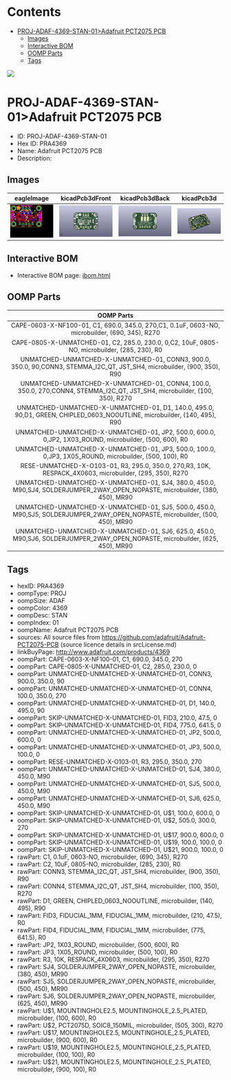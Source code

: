 



Contents
========

* [PROJ-ADAF-4369-STAN-01>Adafruit PCT2075 PCB](#proj-adaf-4369-stan-01adafruit-pct2075-pcb)
	* [Images](#images)
	* [Interactive BOM](#interactive-bom)
	* [OOMP Parts](#oomp-parts)
	* [Tags](#tags)
  
![][im]
# PROJ-ADAF-4369-STAN-01>Adafruit PCT2075 PCB

- ID: PROJ-ADAF-4369-STAN-01
- Hex ID: PRA4369
- Name: Adafruit PCT2075 PCB
- Description: 

## Images
  
  

|eagleImage|kicadPcb3dFront|kicadPcb3dBack|kicadPcb3d|
| :---: | :---: | :---: | :---: |
|[![eagleImage](eagleImage_140.png)](eagleImage_600.png)|[![kicadPcb3dFront](kicadPcb3dFront_140.png)](kicadPcb3dFront_600.png)|[![kicadPcb3dBack](kicadPcb3dBack_140.png)](kicadPcb3dBack_600.png)|[![kicadPcb3d](kicadPcb3d_140.png)](kicadPcb3d_600.png)|

## Interactive BOM

- Interactive BOM page: [ibom.html](kicad/bom/ibom.html)

## OOMP Parts
  

|OOMP Parts|
| :---: |
|CAPE-0603-X-NF100-01, C1, 690.0, 345.0, 270,C1, 0.1uF, 0603-NO, microbuilder, (690, 345), R270|
|CAPE-0805-X-UNMATCHED-01, C2, 285.0, 230.0, 0,C2, 10uF, 0805-NO, microbuilder, (285, 230), R0|
|UNMATCHED-UNMATCHED-X-UNMATCHED-01, CONN3, 900.0, 350.0, 90,CONN3, STEMMA_I2C_QT, JST_SH4, microbuilder, (900, 350), R90|
|UNMATCHED-UNMATCHED-X-UNMATCHED-01, CONN4, 100.0, 350.0, 270,CONN4, STEMMA_I2C_QT, JST_SH4, microbuilder, (100, 350), R270|
|UNMATCHED-UNMATCHED-X-UNMATCHED-01, D1, 140.0, 495.0, 90,D1, GREEN, CHIPLED_0603_NOOUTLINE, microbuilder, (140, 495), R90|
|UNMATCHED-UNMATCHED-X-UNMATCHED-01, JP2, 500.0, 600.0, 0,JP2, 1X03_ROUND, microbuilder, (500, 600), R0|
|UNMATCHED-UNMATCHED-X-UNMATCHED-01, JP3, 500.0, 100.0, 0,JP3, 1X05_ROUND, microbuilder, (500, 100), R0|
|RESE-UNMATCHED-X-O103-01, R3, 295.0, 350.0, 270,R3, 10K, RESPACK_4X0603, microbuilder, (295, 350), R270|
|UNMATCHED-UNMATCHED-X-UNMATCHED-01, SJ4, 380.0, 450.0, M90,SJ4, SOLDERJUMPER_2WAY_OPEN_NOPASTE, microbuilder, (380, 450), MR90|
|UNMATCHED-UNMATCHED-X-UNMATCHED-01, SJ5, 500.0, 450.0, M90,SJ5, SOLDERJUMPER_2WAY_OPEN_NOPASTE, microbuilder, (500, 450), MR90|
|UNMATCHED-UNMATCHED-X-UNMATCHED-01, SJ6, 625.0, 450.0, M90,SJ6, SOLDERJUMPER_2WAY_OPEN_NOPASTE, microbuilder, (625, 450), MR90|

## Tags

- hexID: PRA4369
- oompType: PROJ
- oompSize: ADAF
- oompColor: 4369
- oompDesc: STAN
- oompIndex: 01
- oompName: Adafruit PCT2075 PCB
- sources: All source files from https://github.com/adafruit/Adafruit-PCT2075-PCB (source licence details in srcLicense.md)
- linkBuyPage: http://www.adafruit.com/products/4369
- oompPart: CAPE-0603-X-NF100-01, C1, 690.0, 345.0, 270
- oompPart: CAPE-0805-X-UNMATCHED-01, C2, 285.0, 230.0, 0
- oompPart: UNMATCHED-UNMATCHED-X-UNMATCHED-01, CONN3, 900.0, 350.0, 90
- oompPart: UNMATCHED-UNMATCHED-X-UNMATCHED-01, CONN4, 100.0, 350.0, 270
- oompPart: UNMATCHED-UNMATCHED-X-UNMATCHED-01, D1, 140.0, 495.0, 90
- oompPart: SKIP-UNMATCHED-X-UNMATCHED-01, FID3, 210.0, 47.5, 0
- oompPart: SKIP-UNMATCHED-X-UNMATCHED-01, FID4, 775.0, 641.5, 0
- oompPart: UNMATCHED-UNMATCHED-X-UNMATCHED-01, JP2, 500.0, 600.0, 0
- oompPart: UNMATCHED-UNMATCHED-X-UNMATCHED-01, JP3, 500.0, 100.0, 0
- oompPart: RESE-UNMATCHED-X-O103-01, R3, 295.0, 350.0, 270
- oompPart: UNMATCHED-UNMATCHED-X-UNMATCHED-01, SJ4, 380.0, 450.0, M90
- oompPart: UNMATCHED-UNMATCHED-X-UNMATCHED-01, SJ5, 500.0, 450.0, M90
- oompPart: UNMATCHED-UNMATCHED-X-UNMATCHED-01, SJ6, 625.0, 450.0, M90
- oompPart: SKIP-UNMATCHED-X-UNMATCHED-01, U$1, 100.0, 600.0, 0
- oompPart: SKIP-UNMATCHED-X-UNMATCHED-01, U$2, 505.0, 300.0, 270
- oompPart: SKIP-UNMATCHED-X-UNMATCHED-01, U$17, 900.0, 600.0, 0
- oompPart: SKIP-UNMATCHED-X-UNMATCHED-01, U$19, 100.0, 100.0, 0
- oompPart: SKIP-UNMATCHED-X-UNMATCHED-01, U$21, 900.0, 100.0, 0
- rawPart: C1, 0.1uF, 0603-NO, microbuilder, (690, 345), R270
- rawPart: C2, 10uF, 0805-NO, microbuilder, (285, 230), R0
- rawPart: CONN3, STEMMA_I2C_QT, JST_SH4, microbuilder, (900, 350), R90
- rawPart: CONN4, STEMMA_I2C_QT, JST_SH4, microbuilder, (100, 350), R270
- rawPart: D1, GREEN, CHIPLED_0603_NOOUTLINE, microbuilder, (140, 495), R90
- rawPart: FID3, FIDUCIAL_1MM, FIDUCIAL_1MM, microbuilder, (210, 47.5), R0
- rawPart: FID4, FIDUCIAL_1MM, FIDUCIAL_1MM, microbuilder, (775, 641.5), R0
- rawPart: JP2, 1X03_ROUND, microbuilder, (500, 600), R0
- rawPart: JP3, 1X05_ROUND, microbuilder, (500, 100), R0
- rawPart: R3, 10K, RESPACK_4X0603, microbuilder, (295, 350), R270
- rawPart: SJ4, SOLDERJUMPER_2WAY_OPEN_NOPASTE, microbuilder, (380, 450), MR90
- rawPart: SJ5, SOLDERJUMPER_2WAY_OPEN_NOPASTE, microbuilder, (500, 450), MR90
- rawPart: SJ6, SOLDERJUMPER_2WAY_OPEN_NOPASTE, microbuilder, (625, 450), MR90
- rawPart: U$1, MOUNTINGHOLE2.5, MOUNTINGHOLE_2.5_PLATED, microbuilder, (100, 600), R0
- rawPart: U$2, PCT2075D, SOIC8_150MIL, microbuilder, (505, 300), R270
- rawPart: U$17, MOUNTINGHOLE2.5, MOUNTINGHOLE_2.5_PLATED, microbuilder, (900, 600), R0
- rawPart: U$19, MOUNTINGHOLE2.5, MOUNTINGHOLE_2.5_PLATED, microbuilder, (100, 100), R0
- rawPart: U$21, MOUNTINGHOLE2.5, MOUNTINGHOLE_2.5_PLATED, microbuilder, (900, 100), R0



[im]: kicadPcb3d_450.png
